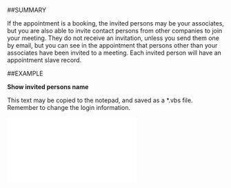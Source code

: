 

##SUMMARY


If the appointment is a booking, the invited persons may be your associates, but you are also able to invite contact persons from other companies to join your meeting. They do not receive an invitation, unless you send them one by email, but you can see in the appointment that persons other than your associates have been invited to a meeting. Each invited person will have an appointment slave record.



##EXAMPLE

**Show invited persons name**

This text may be copied to the notepad, and saved as a *.vbs file. Remember to change the login information.

![](../../Examples/vbs/SOAppointment.InvitedPerson.vbs.txt)





